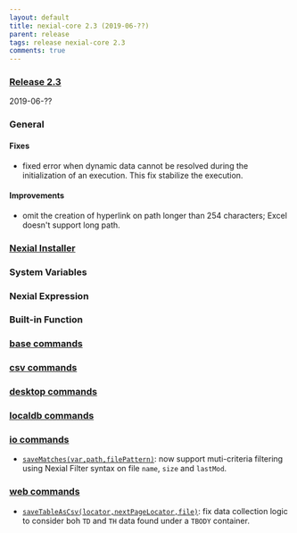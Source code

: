 ```yaml
---
layout: default
title: nexial-core 2.3 (2019-06-??)
parent: release
tags: release nexial-core 2.3
comments: true
---
```


### <a href="https://github.com/nexiality/nexial-core/releases/tag/nexial-core-2.3" class="external-link" target="_nexial_link">Release 2.3</a>
2019-06-??


### General
#### Fixes
- fixed error when dynamic data cannot be resolved during the initialization of an execution. This fix stabilize the 
  execution.

#### Improvements
- omit the creation of hyperlink on path longer than 254 characters; Excel doesn't support long path.


### [Nexial Installer](https://github.com/nexiality/nexial-installer)


### System Variables


### Nexial Expression


### Built-in Function


### [base commands](../commands/base)


### [csv commands](../commands/csv)


### [desktop commands](../commands/desktop)


### [localdb commands](../commands/localdb)


### [io commands](../commands/io)
- [`saveMatches(var,path,filePattern)`](../commands/io/saveMatches(var,path,filePattern)): now support muti-criteria 
  filtering using Nexial Filter syntax on file `name`, `size` and `lastMod`.


### [web commands](../commands/web)
- [`saveTableAsCsv(locator,nextPageLocator,file)`](../commands/web/saveTableAsCsv(locator,nextPageLocator,file)): fix 
  data collection logic to consider boh `TD` and `TH` data found under a `TBODY` container.
  

